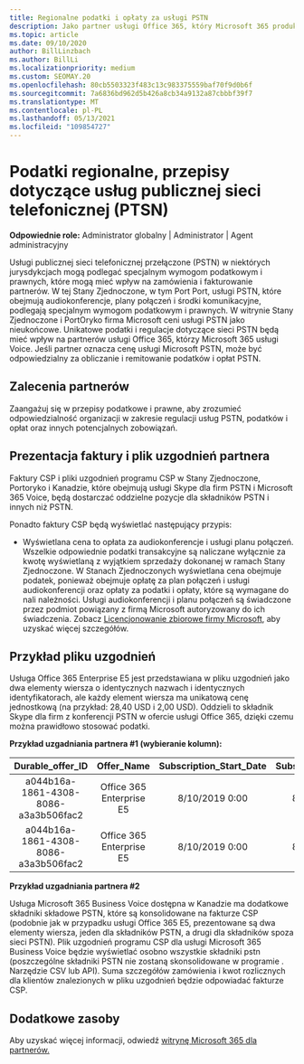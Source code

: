 ```yaml
---
title: Regionalne podatki i opłaty za usługi PSTN
description: Jako partner usługi Office 365, który Microsoft 365 produkty voice, możesz podlegać regionalnym podatkom, opłatom lub wymogom prawnymi w zakresie usług PSTN.
ms.topic: article
ms.date: 09/10/2020
author: BillLinzbach
ms.author: BillLi
ms.localizationpriority: medium
ms.custom: SEOMAY.20
ms.openlocfilehash: 80cb5503323f483c13c983375559baf70f9d0b6f
ms.sourcegitcommit: 7a6836bd962d5b426a8cb34a9132a87cbbbf39f7
ms.translationtype: MT
ms.contentlocale: pl-PL
ms.lasthandoff: 05/13/2021
ms.locfileid: "109854727"
---
```

# <a name="regional-taxes-regulations-for-public-switched-telephone-network-ptsn-services"></a>Podatki regionalne, przepisy dotyczące usług publicznej sieci telefonicznej (PTSN)

**Odpowiednie role:** Administrator globalny | Administrator | Agent administracyjny

Usługi publicznej sieci telefonicznej przełączone (PSTN) w niektórych jurysdykcjach mogą podlegać specjalnym wymogom podatkowym i prawnych, które mogą mieć wpływ na zamówienia i fakturowanie partnerów. W tej Stany Zjednoczone, w tym Port Port, usługi PSTN, które obejmują audiokonferencje, plany połączeń i środki komunikacyjne, podlegają specjalnym wymogom podatkowym i prawnych. W witrynie Stany Zjednoczone i PortOryko firma Microsoft ceni usługi PSTN jako nieukońcowe.  Unikatowe podatki i regulacje dotyczące sieci PSTN będą mieć wpływ na partnerów usługi Office 365, którzy Microsoft 365 usługi Voice.  Jeśli partner oznacza cenę usługi Microsoft PSTN, może być odpowiedzialny za obliczanie i remitowanie podatków i opłat PSTN.

## <a name="partner-recommendations"></a>Zalecenia partnerów

Zaangażuj się w przepisy podatkowe i prawne, aby zrozumieć odpowiedzialność organizacji w zakresie regulacji usług PSTN, podatków i opłat oraz innych potencjalnych zobowiązań.

## <a name="invoice-presentation-and-partner-reconciliation-file"></a>Prezentacja faktury i plik uzgodnień partnera

Faktury CSP i pliki uzgodnień programu CSP w Stany Zjednoczone, Portoryko i Kanadzie, które obejmują usługi Skype dla firm PSTN i Microsoft 365 Voice, będą dostarczać oddzielne pozycje dla składników PSTN i innych niż PSTN.

Ponadto faktury CSP będą wyświetlać następujący przypis:

* Wyświetlana cena to opłata za audiokonferencje i usługi planu połączeń.  Wszelkie odpowiednie podatki transakcyjne są naliczane wyłącznie za kwotę wyświetlaną z wyjątkiem sprzedaży dokonanej w ramach Stany Zjednoczone.  W Stanach Zjednoczonych wyświetlana cena obejmuje podatek, ponieważ obejmuje opłatę za plan połączeń i usługi audiokonferencji oraz opłaty za podatki i opłaty, które są wymagane do nali należności.  Usługi audiokonferencji i planu połączeń są świadczone przez podmiot powiązany z firmą Microsoft autoryzowany do ich świadczenia.  Zobacz [Licencjonowanie zbiorowe firmy Microsoft](https://go.microsoft.com/fwlink/?LinkId=690247), aby uzyskać więcej szczegółów.

## <a name="reconciliation-file-example"></a>Przykład pliku uzgodnień

Usługa Office 365 Enterprise E5 jest przedstawiana w pliku uzgodnień jako dwa elementy wiersza o identycznych nazwach i identycznych identyfikatorach, ale każdy element wiersza ma unikatową cenę jednostkową (na przykład: 28,40 USD i 2,00 USD). Oddzieli to składnik Skype dla firm z konferencji PSTN w ofercie usługi Office 365, dzięki czemu można prawidłowo stosować podatki.

**Przykład uzgadniania partnera #1 (wybieranie kolumn):**

|**Durable_offer_ID**|**Offer_Name**|**Subscription_Start_Date**|**Subscription_End_Date**|**Charge_Start_Date**|**Charge_End_Date**|**Charge_Type**|**Unit_Price**|
|:----:|:----:|:----:|:----:|:----:|:----:|:----:|:----:|
|a044b16a-1861-4308-8086-a3a3b506fac2   |Office 365 Enterprise E5   |8/10/2019 0:00   |8/11/2019 0:00   |8/11/2019 0:00|9/10/2019 0:00   |Opłata za cykl   |28,40   |
|a044b16a-1861-4308-8086-a3a3b506fac2   |Office 365 Enterprise E5   |8/10/2019 0:00   |8/11/2019 0:00   |8/11/2019 0:00   |9/10/2019 0:00   |Opłata za cykl   |2,00   |

**Przykład uzgadniania partnera #2**

Usługa Microsoft 365 Business Voice dostępna w Kanadzie ma dodatkowe składniki składowe PSTN, które są konsolidowane na fakturze CSP (podobnie jak w przypadku usługi Office 365 E5, prezentowane są dwa elementy wiersza, jeden dla składników PSTN, a drugi dla składników spoza sieci PSTN).  Plik uzgodnień programu CSP dla usługi Microsoft 365 Business Voice będzie wyświetlać osobno wszystkie składniki pstn (poszczególne składniki PSTN nie zostaną skonsolidowane w programie . Narzędzie CSV lub API).  Suma szczegółów zamówienia i kwot rozlicznych dla klientów znalezionych w pliku uzgodnień będzie odpowiadać fakturze CSP.

## <a name="additional-resources"></a>Dodatkowe zasoby
Aby uzyskać więcej informacji, odwiedź [witrynę Microsoft 365 dla partnerów.](https://www.microsoft.com/microsoft-365/partners/)

